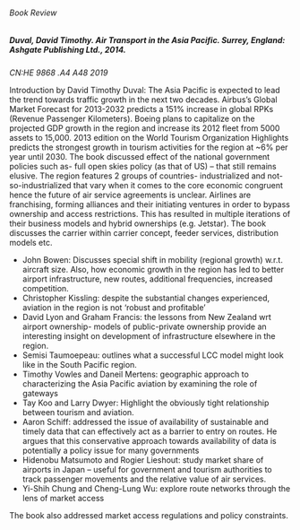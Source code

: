 ###### Book Review
##### Duval, David Timothy. Air Transport in the Asia Pacific. Surrey, England: Ashgate Publishing Ltd., 2014. 
*CN:HE 9868 .A4 A48 2019*

Introduction by David Timothy Duval: 
The Asia Pacific is expected to lead the trend towards traffic growth in the next two decades. Airbus’s Global Market Forecast for 2013-2032 predicts a 151% increase in global RPKs (Revenue Passenger Kilometers). Boeing plans to capitalize on the projected GDP growth in the region and increase its 2012 fleet from 5000 assets to 15,000. 2013 edition on the World Tourism Organization Highlights predicts the strongest growth in tourism activities for the region at ~6% per year until 2030. The book discussed effect of the national government policies such as- full open skies policy (as that of US) – that still remains elusive. The region features 2 groups of countries- industrialized and not-so-industrialized that vary when it comes to the core economic congruent hence the future of air service agreements is unclear. Airlines are franchising, forming alliances and their initiating ventures in order to bypass ownership and access restrictions. This has resulted in multiple iterations of their business models and hybrid ownerships (e.g. Jetstar). The book discusses the carrier within carrier concept, feeder services, distribution models etc.

- John Bowen: Discusses special shift in mobility (regional growth) w.r.t. aircraft size. Also, how economic growth in the region has led to better airport infrastructure, new routes, additional frequencies, increased competition.
- Christopher Kissling: despite the substantial changes experienced, aviation in the region is not ‘robust and profitable’
- David Lyon and Graham Francis: the lessons from New Zealand wrt airport ownership- models of public-private ownership provide an interesting insight on development of infrastructure elsewhere in the region.
- Semisi Taumoepeau: outlines what a successful LCC model might look like in the South Pacific region.
- Timothy Vowles and Daneil Mertens: geographic approach to characterizing the Asia Pacific aviation by examining the role of gateways
- Tay Koo and Larry Dwyer: Highlight the obviously tight relationship between tourism and aviation.
- Aaron Schiff: addressed the issue of availability of sustainable and timely data that can effectively act as a barrier to entry on routes. He argues that this conservative approach towards availability of data is potentially a policy issue for many governments
- Hidenobu Matsumoto and Rogier Lieshout: study market share of airports in Japan – useful for government and tourism authorities to track passenger movements and the relative value of air services.
- Yi-Shih Chung and Cheng-Lung Wu: explore route networks through the lens of market access

The book also addressed market access regulations and policy constraints.
